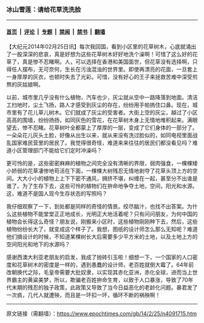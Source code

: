 ### 冰山雪莲：请给花草洗洗脸

---

#### [首页](../../../..?n4091715) &nbsp;|&nbsp; [评论](../../../../../epoch-comment?n4091715) &nbsp;|&nbsp; [专题](../../../../../epoch-special?n4091715) &nbsp;|&nbsp; [禁闻](../../../../../epoch-news?n4091715) &nbsp;|&nbsp; [禁书](../../../../../books?n4091715) &nbsp;|&nbsp; [翻墙](https://github.com/gfw-breaker/nogfw/blob/master/README.md?n4091715)


<div class="post_content" id="artbody" itemprop="articleBody">
 <!-- article content begin -->
 <p>
  【大纪元2014年02月25日讯】每次我回国，看到小区里的花草树木，心底就涌出了一股深深的悲哀，真是好想为这些花草树木好好地洗个澡啊！可惜了这么好的花草了，真是惨不忍睹啊。人，可以选择在香港和美国面世，但花草没有选择啊，只得任人摆布，无可奈何，生长在污浊混浊的世界里。即使再漂亮的花面，一旦套上一身厚厚的灰衣，也顿时失去了光彩。可惜，没有好心的王子来拯救苦难中深受煎熬的灰姑娘啊。
 </p>
 <p>
  以前，城市里几乎没有什么植物，汽车也少，灰尘就从空中一路降落到地面。清洁工扫地时，尘土飞扬，路人才感受到灰尘的存在，纷纷用手帕摀住口鼻。现在，城市里有了花儿草儿树木。它们就成了灰尘的受害者。大街上空的灰尘，越过了小区高高的围墙，纷纷扬扬，如同灰色的雪花，在花草树木身上无情地堆积起来。满眼望去，惨不忍睹。花草树叶全都蒙上了厚厚的一层，变成了它们身体的一部分了。一朵朵花儿灰头土脸，好像从出生以来，就从来没有洗过脸似的，如同电视里面战乱国家难民营里的居民了。我觉得很奇怪，难道来来往往的居民们都没看见吗？难道小区管理部门不能给它们定时冲澡吗？
 </p>
 <p>
  更可怜的是，这些密密麻麻的植物之间完全没有清晰的界限，弱肉强食，一棵棵矮小娇弱的花草凄惨地苟活在下面，一棵棵大树残忍无情地剥夺了花草头顶上方的空间。大大小小的植物上上下下密不通风，拥挤不堪，纠缠在一起，甚至分不出谁是谁了。为了生存下去，这些可怜的植物们在拚命地争夺土地，空间，阳光和水源。这，难道不是国人现今生存状态的写照吗？
 </p>
 <p>
  我仔细观察了一下，到处都是同样的奇怪的情景。绞尽脑汁，也找不出答案。为什么这些植物不能堂堂正正地成长，光明正大地活着呢？只有问问朋友，为何中国的植物会长得这么奇怪？朋友说，刚搬来小区时，这些植物刚刚种下去，然后，这些植物纷纷长大了，就变成这个样子了。我想，图纸的设计师怎么那么无知呢？难道他们搞设计的时候，不知道某棵树长大后需要多少平方米的土地，以及土地上方的空间阳光和地下的水源吗？
 </p>
 <p>
  感谢西澳大利亚老朋友的启发，我成了抛砖引玉啦！细想一下，一个国家的人口密度和花草树木的密度是一样的，遇到愚蠢的设计师，老百姓就倒大霉了。64年前改朝换代之际，毛皇帝需要大批奴隶，以实现其赤化亚洲，赤化全球，进而当上世界霸主的黄粱美梦，所以，欺骗老百姓拚命生育，以致于人口暴涨，导致了70年代末期的残忍的独子政策，此政策又导致了当今日益恶化的老龄化问题。暴君发了一次疯，几代人就遭殃，而且是一环扣一环，循环不断的祸殃啊！
 </p>
 <!-- article content end -->
 <div id="below_article_ad">
 </div>
</div>


---

原文链接（需翻墙）：https://www.epochtimes.com/gb/14/2/25/n4091715.htm